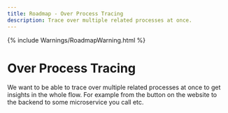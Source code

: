 ```yaml
---
title: Roadmap - Over Process Tracing
description: Trace over multiple related processes at once.
---
```

{% include Warnings/RoadmapWarning.html %}

# Over Process Tracing
We want to be able to trace over multiple related processes at once to get insights in the whole flow.
For example from the button on the website to the backend to some microservice you call etc.
